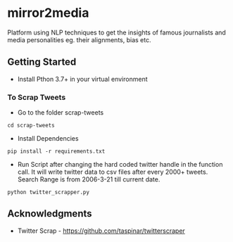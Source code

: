 # mirror2media
Platform using NLP techniques to get the insights of famous journalists and media personalities eg. their alignments, bias etc. 

## Getting Started
* Install Pthon 3.7+ in your virtual environment


### To Scrap Tweets
* Go to the folder scrap-tweets
```
cd scrap-tweets
```
* Install Dependencies
```
pip install -r requirements.txt
```
* Run Script after changing the hard coded twitter handle in the function call. It will write twitter data to csv files after every 2000+ tweets. Search Range is from 2006-3-21 till current date. 
```
python twitter_scrapper.py
```


## Acknowledgments
* Twitter Scrap - https://github.com/taspinar/twitterscraper